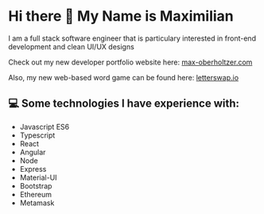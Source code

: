 # Hi there 👋 My Name is Maximilian

I am a full stack software engineer that is particulary interested in front-end development and clean UI/UX designs

Check out my new developer portfolio website here: <a href="https://max-oberholtzer.com">max-oberholtzer.com</a>

Also, my new web-based word game can be found here: <a href="https://letterswap.io">letterswap.io</a>

## 💻 Some technologies I have experience with:
<ul>
  <li>Javascript ES6</li>
  <li>Typescript</li>
  <li>React</li>
  <li>Angular</li>
  <li>Node</li>
  <li>Express</li>
  <li>Material-UI</li>
  <li>Bootstrap</li>
  <li>Ethereum</li>
  <li>Metamask</li>
</ul>

<!--
**Maximilian-Oberholtzer/Maximilian-Oberholtzer** is a ✨ _special_ ✨ repository because its `README.md` (this file) appears on your GitHub profile.

Here are some ideas to get you started:

- 🔭 I’m currently working on ...
- 🌱 I’m currently learning ...
- 👯 I’m looking to collaborate on ...
- 🤔 I’m looking for help with ...
- 💬 Ask me about ...
- 📫 How to reach me: ...
- 😄 Pronouns: ...
- ⚡ Fun fact: ...
-->
